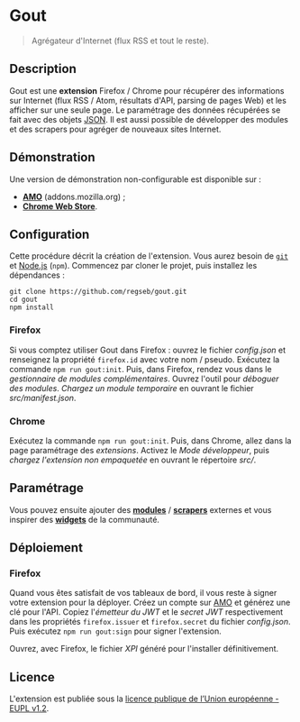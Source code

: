 # Gout

> Agrégateur d'Internet (flux RSS et tout le reste).

## Description

Gout est une **extension** Firefox / Chrome pour récupérer des informations sur
Internet (flux RSS / Atom, résultats d'API, parsing de pages Web) et les
afficher sur une seule page. Le paramétrage des données récupérées se fait avec
des objets
[JSON](https://www.json.org/json-fr.html "JavaScript Object Notation"). Il est
aussi possible de développer des modules et des scrapers pour agréger de
nouveaux sites Internet.

## Démonstration

Une version de démonstration non-configurable est disponible sur :

- **[AMO](https://addons.mozilla.org/fr/firefox/)** (addons.mozilla.org) ;
- **[Chrome Web
  Store](https://chrome.google.com/webstore/category/extensions)**.

## Configuration

Cette procédure décrit la création de l'extension. Vous aurez besoin de
[`git`](https://git-scm.com/) et [Node.js](https://nodejs.org/fr/) (`npm`).
Commencez par cloner le projet, puis installez les dépendances :

```shell
git clone https://github.com/regseb/gout.git
cd gout
npm install
```

### Firefox

Si vous comptez utiliser Gout dans Firefox : ouvrez le fichier *config.json* et
renseignez la propriété `firefox.id` avec votre nom / pseudo. Exécutez la
commande `npm run gout:init`. Puis, dans Firefox, rendez vous dans le
*gestionnaire de modules complémentaires*. Ouvrez l'outil pour *déboguer des
modules*. *Chargez un module temporaire* en ouvrant le fichier
*src/manifest.json*.

### Chrome

Exécutez la commande `npm run gout:init`. Puis, dans Chrome, allez dans la page
paramétrage des *extensions*. Activez le *Mode développeur*, puis *chargez
l'extension non empaquetée* en ouvrant le répertoire *src/*.

## Paramétrage

Vous pouvez ensuite ajouter des
**[modules](https://github.com/search?q=topic%3Agout+module)** /
**[scrapers](https://github.com/search?q=topic%3Agout+scraper)** externes et
vous inspirer des **[widgets](https://github.com/search?q=topic%3Agout+widget)**
de la communauté.

## Déploiement

### Firefox

Quand vous êtes satisfait de vos tableaux de bord, il vous reste à signer votre
extension pour la déployer. Créez un compte sur
[AMO](https://addons.mozilla.org/fr/firefox/ "addons.mozilla.org") et générez
une clé pour l'API. Copiez l'*émetteur du JWT* et le *secret JWT* respectivement
dans les propriétés `firefox.issuer` et `firefox.secret` du fichier
*config.json*. Puis exécutez `npm run gout:sign` pour signer l'extension.

Ouvrez, avec Firefox, le fichier *XPI* généré pour l'installer définitivement.

## Licence

L'extension est publiée sous la [licence publique de l’Union européenne - EUPL
v1.2](https://joinup.ec.europa.eu/page/eupl-text-11-12).
